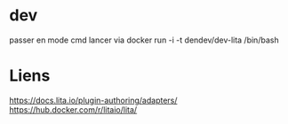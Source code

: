 # 

# dev 

passer en mode cmd 
lancer via docker run -i -t dendev/dev-lita /bin/bash

# Liens
https://docs.lita.io/plugin-authoring/adapters/
https://hub.docker.com/r/litaio/lita/ 
